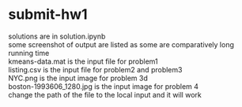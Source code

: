 # submit-hw1
solutions are in solution.ipynb  
some screenshot of output are listed as some are comparatively long running time  
kmeans-data.mat is the input file for problem1  
listing.csv is the input file for problem2 and problem3  
NYC.png is the input image for problem 3d  
boston-1993606_1280.jpg is the input image for problem 4  
change the path of the file to the local input and it will work
